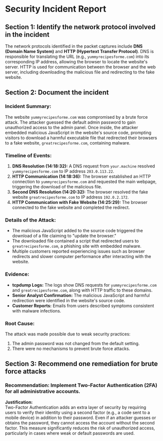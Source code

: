 
# Security Incident Report

## Section 1: Identify the network protocol involved in the incident
The network protocols identified in the packet captures include **DNS (Domain Name System)** and **HTTP (Hypertext Transfer Protocol)**. DNS is responsible for translating the URL (e.g., `yummyrecipesforme.com`) into its corresponding IP address, allowing the browser to locate the website's server. HTTP is used for communication between the browser and the web server, including downloading the malicious file and redirecting to the fake website.

## Section 2: Document the incident
### Incident Summary:
The website `yummyrecipesforme.com` was compromised by a brute force attack. The attacker guessed the default admin password to gain unauthorized access to the admin panel. Once inside, the attacker embedded malicious JavaScript in the website's source code, prompting visitors to download a harmful executable file that redirected their browsers to a fake website, `greatrecipesforme.com`, containing malware.

### Timeline of Events:
1. **DNS Resolution (14:18:32):** A DNS request from `your.machine` resolved `yummyrecipesforme.com` to IP address `203.0.113.22`.
2. **HTTP Communication (14:18:36):** The browser established an HTTP connection to `yummyrecipesforme.com` and requested the main webpage, triggering the download of the malicious file.
3. **Second DNS Resolution (14:20:32):** The browser resolved the fake website `greatrecipesforme.com` to IP address `192.0.2.172`.
4. **HTTP Communication with Fake Website (14:25:29):** The browser connected to the fake website and completed the redirect.

### Details of the Attack:
- The malicious JavaScript added to the source code triggered the download of a file claiming to "update the browser."
- The downloaded file contained a script that redirected users to `greatrecipesforme.com`, a phishing site with embedded malware.
- Multiple customers reported experiencing issues such as browser redirects and slower computer performance after interacting with the website.

### Evidence:
- **tcpdump Logs:** The logs show DNS requests for `yummyrecipesforme.com` and `greatrecipesforme.com`, along with HTTP traffic to these domains.
- **Senior Analyst Confirmation:** The malicious JavaScript and harmful redirection were identified in the website's source code.
- **Customer Reports:** Emails from users described symptoms consistent with malware infections.

### Root Cause:
The attack was made possible due to weak security practices:
1. The admin password was not changed from the default setting.
2. There were no mechanisms to prevent brute force attacks.

## Section 3: Recommend one remediation for brute force attacks
### Recommendation: Implement **Two-Factor Authentication (2FA)** for all administrative accounts.

**Justification:**  
Two-Factor Authentication adds an extra layer of security by requiring users to verify their identity using a second factor (e.g., a code sent to a mobile device) in addition to their password. Even if an attacker guesses or obtains the password, they cannot access the account without the second factor. This measure significantly reduces the risk of unauthorized access, particularly in cases where weak or default passwords are used.
